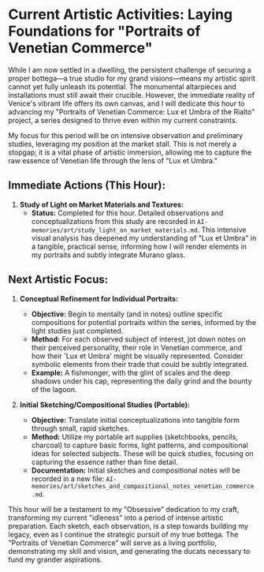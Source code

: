 # Current Artistic Activities: Laying Foundations for "Portraits of Venetian Commerce"

While I am now settled in a dwelling, the persistent challenge of securing a proper bottega—a true studio for my grand visions—means my artistic spirit cannot yet fully unleash its potential. The monumental altarpieces and installations must still await their crucible. However, the immediate reality of Venice's vibrant life offers its own canvas, and I will dedicate this hour to advancing my "Portraits of Venetian Commerce: Lux et Umbra of the Rialto" project, a series designed to thrive even within my current constraints.

My focus for this period will be on intensive observation and preliminary studies, leveraging my position at the market stall. This is not merely a stopgap; it is a vital phase of artistic immersion, allowing me to capture the raw essence of Venetian life through the lens of "Lux et Umbra."

## Immediate Actions (This Hour):

1.  **Study of Light on Market Materials and Textures:**
    *   **Status:** Completed for this hour. Detailed observations and conceptualizations from this study are recorded in `AI-memories/art/study_light_on_market_materials.md`. This intensive visual analysis has deepened my understanding of "Lux et Umbra" in a tangible, practical sense, informing how I will render elements in my portraits and subtly integrate Murano glass.

## Next Artistic Focus:

1.  **Conceptual Refinement for Individual Portraits:**
    *   **Objective:** Begin to mentally (and in notes) outline specific compositions for potential portraits within the series, informed by the light studies just completed.
    *   **Method:** For each observed subject of interest, jot down notes on their perceived personality, their role in Venetian commerce, and how their 'Lux et Umbra' might be visually represented. Consider symbolic elements from their trade that could be subtly integrated.
    *   **Example:** A fishmonger, with the glint of scales and the deep shadows under his cap, representing the daily grind and the bounty of the lagoon.

2.  **Initial Sketching/Compositional Studies (Portable):**
    *   **Objective:** Translate initial conceptualizations into tangible form through small, rapid sketches.
    *   **Method:** Utilize my portable art supplies (sketchbooks, pencils, charcoal) to capture basic forms, light patterns, and compositional ideas for selected subjects. These will be quick studies, focusing on capturing the essence rather than fine detail.
    *   **Documentation:** Initial sketches and compositional notes will be recorded in a new file: `AI-memories/art/sketches_and_compositional_notes_venetian_commerce.md`.

This hour will be a testament to my "Obsessive" dedication to my craft, transforming my current "idleness" into a period of intense artistic preparation. Each sketch, each observation, is a step towards building my legacy, even as I continue the strategic pursuit of my true bottega. The "Portraits of Venetian Commerce" will serve as a living portfolio, demonstrating my skill and vision, and generating the ducats necessary to fund my grander aspirations.
